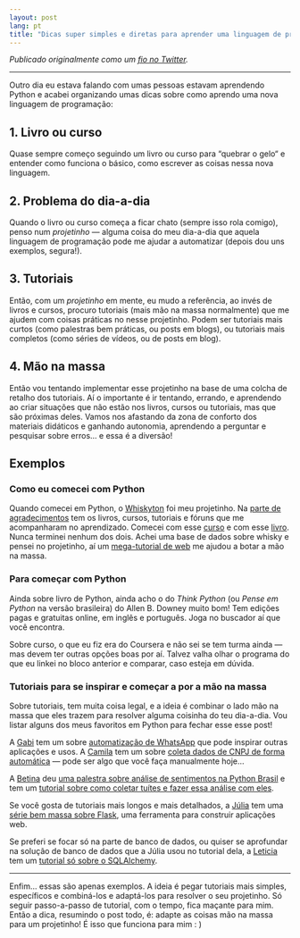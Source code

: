 ```yaml
---
layout: post
lang: pt
title: "Dicas super simples e diretas para aprender uma linguagem de programação"
---
```


_Publicado originalmente como um [fio no Twitter](https://twitter.com/cuducos/status/1428007802346299392)._

---

Outro dia eu estava falando com umas pessoas estavam aprendendo Python e acabei organizando umas dicas sobre como aprendo uma nova linguagem de programação:

## 1. Livro ou curso

Quase sempre começo seguindo um livro ou curso para “quebrar o gelo“ e entender como funciona o básico, como escrever as coisas nessa nova linguagem.

## 2. Problema do dia-a-dia

Quando o livro ou curso começa a ficar chato (sempre isso rola comigo), penso num _projetinho_ — alguma coisa do meu dia-a-dia que aquela linguagem de programação pode me ajudar a automatizar (depois dou uns exemplos, segura!).

## 3. Tutoriais

Então, com um _projetinho_ em mente, eu mudo a referência, ao invés de livros e cursos, procuro tutoriais (mais mão na massa normalmente) que me ajudem com coisas práticas no nesse projetinho. Podem ser tutoriais mais curtos (como palestras bem práticas, ou posts em blogs), ou tutoriais mais completos (como séries de vídeos, ou de posts em blog).

## 4. Mão na massa

Então vou tentando implementar esse projetinho na base de uma colcha de retalho dos tutoriais. Aí o importante é ir tentando, errando, e aprendendo ao criar situações que não estão nos livros, cursos ou tutoriais, mas que são próximas deles. Vamos nos afastando da zona de conforto dos materiais didáticos e ganhando autonomia, aprendendo a perguntar e pesquisar sobre erros… e essa é a diversão!

## Exemplos

### Como eu comecei com Python

Quando comecei em Python, o [Whiskyton](https://github.com/cuducos/whiskyton) foi meu projetinho. Na [parte de agradecimentos](https://github.com/cuducos/whiskyton#thanks) tem os livros, cursos, tutoriais e fóruns que me acompanharam no aprendizado. Comecei com esse [curso](https://www.coursera.org/course/interactivepython) e com esse [livro](http://www.greenteapress.com/thinkpython/thinkpython.html). Nunca terminei nenhum dos dois. Achei uma base de dados sobre whisky e pensei no projetinho, aí um [mega-tutorial de web](http://blog.miguelgrinberg.com/post/the-flask-mega-tutorial-part-i-hello-world) me ajudou a botar a mão na massa.

### Para começar com Python

Ainda sobre livro de Python, ainda acho o do _Think Python_ (ou _Pense em Python_ na versão brasileira) do Allen B. Downey muito bom! Tem edições pagas e gratuitas online, em inglês e português. Joga no buscador aí que você encontra.

Sobre curso, o que eu fiz era do Coursera e não sei se tem turma ainda — mas devem ter outras opções boas por aí. Talvez valha olhar o programa do que eu linkei no bloco anterior e comparar, caso esteja em dúvida.

### Tutoriais para se inspirar e começar a por a mão na massa

Sobre tutoriais, tem muita coisa legal, e a ideia é combinar o lado mão na massa que eles trazem para resolver alguma coisinha do teu dia-a-dia. Vou listar alguns dos meus favoritos em Python para fechar esse esse post!

A [Gabi](https://twitter.com/_gabiCavalcante) tem um sobre [automatização de WhatsApp](https://twilio.com/blog/build-secret-santa-bot-whatsapp-python-twilio) que pode inspirar outras aplicações e usos. A [Camila](https://twitter.com/ricotacomtomate) tem um sobre [coleta dados de CNPJ de forma automática](https://dev.to/camilacrdoso/obtendo-dados-de-cnpj-s-com-a-api-minha-receita-2hcd) — pode ser algo que você faça manualmente hoje…  

A [Betina](https://twitter.com/ladyhypatia_) deu [uma palestra sobre análise de sentimentos na Python Brasil](https://youtu.be/JMQaFBYNLno) e tem um [tutorial sobre como coletar tuítes e fazer essa análise com eles](https://github.com/betinacosta/handson-sentiment-analysis).

Se você gosta de tutoriais mais longos e mais detalhados, a [Júlia](https://twitter.com/juliarizza_) tem uma [série bem massa sobre Flask](https://www.youtube.com/channel/UCiHEeTXhVQDnw4m8OVl36yA), uma ferramenta para construir aplicações web.


Se preferi se focar só na parte de banco de dados, ou quiser se aprofundar na solução de banco de dados que a Júlia usou no tutorial dela, a [Leticia](https://twitter.com/leleportella) tem um [tutorial só sobre o SQLAlchemy](https://leportella.com/pt-br/tutorial-sqlalchemy/).

---

Enfim… essas são apenas exemplos.  A ideia é pegar tutoriais mais simples, específicos e combiná-los e adaptá-los para resolver o seu projetinho. Só seguir passo-a-passo de tutorial, com o tempo, fica maçante para mim. Então a dica, resumindo o post todo, é: adapte as coisas mão na massa para um projetinho! É isso que funciona para mim : )
